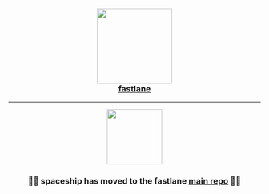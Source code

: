 
<h3 align="center">
  <a href="https://github.com/fastlane/fastlane">
    <img src="https://raw.githubusercontent.com/fastlane/fastlane/master/fastlane/assets/fastlane.png" width="150" />
    <br />
    fastlane
  </a>
</h3>

------

<p align="center">
  <a href="https://github.com/fastlane/fastlane/tree/master/deliver">
    <img src="https://raw.githubusercontent.com/fastlane/fastlane/master/spaceship/assets/spaceship.png" height="110">
  </a>
</p>

<h3 align="center">💎🚀 <b>spaceship</b> has moved to the <b>fastlane</b> <a href='https://github.com/fastlane/fastlane/tree/master/spaceship'>main repo</a> 🚀💎</h2>
